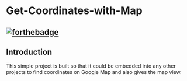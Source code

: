 # Get-Coordinates-with-Map
[![forthebadge](https://forthebadge.com/images/badges/made-with-javascript.svg)](https://forthebadge.com)
---
Introduction
---

This simple project is built so that it could be embedded into any other projects to find coordinates on Google Map and also gives the map view. 

